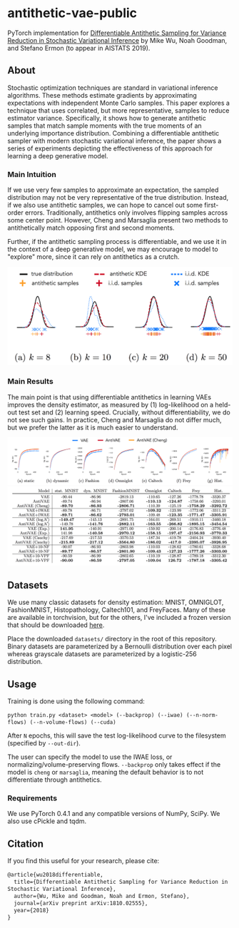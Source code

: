 # antithetic-vae-public

PyTorch implementation for [Differentiable Antithetic Sampling for Variance Reduction in Stochastic Variational Inference](https://arxiv.org/abs/1810.02555) by Mike Wu, Noah Goodman, and Stefano Ermon (to appear in AISTATS 2019).

## About

Stochastic optimization techniques are standard in variational inference algorithms. These methods estimate gradients by approximating expectations with independent Monte Carlo samples. This paper explores a technique that uses correlated, but more representative, samples to reduce estimator variance. Specifically, it shows how to generate antithetic samples that match sample moments with the true moments of an underlying importance distribution. Combining a differentiable antithetic sampler with modern stochastic variational inference, the paper shows a series of experiments depicting the effectiveness of this approach for learning a deep generative model.

### Main Intuition

If we use very few samples to approximate an expectation, the sampled distribution may not be very representative of the true distribution. Instead, if we also use antithetic samples, we can hope to cancel out some first-order errors. Traditionally, antithetics only involves flipping samples across some center point. However, Cheng and Marsaglia present two methods to antithetically match opposing first and second moments.

Further, if the antithetic sampling process is differentiable, and we use it in the context of a deep generative model, we may encourage to model to "explore" more, since it can rely on antithetics as a crutch.

![explanation](./images/explanation.png)

### Main Results

The main point is that using differentiable antithetics in learning VAEs improves the density estimator, as measured by (1) log-likelihood on a held-out test set and (2) learning speed. Crucially, without differentiability, we do not see such gains. In practice, Cheng and Marsaglia do not differ much, but we prefer the latter as it is much easier to understand.

![results](./images/curves.png)
![numbers](./images/numbers.png)

## Datasets

We use many classic datasets for density estimation: MNIST, OMNIGLOT, FashionMNIST, Histopathology, Caltech101, and FreyFaces. Many of these are available in torchvision, but for the others, I've included a frozen version that should be downloaded [here](https://figshare.com/articles/antithetic-vae-datasets/7531013).

Place the downloaded `datasets/` directory in the root of this repository. Binary datasets are parameterized by a Bernoulli distribution over each pixel whereas grayscale datasets are parameterized by a logistic-256 distribution.

## Usage

Training is done using the following command:

```
python train.py <dataset> <model> (--backprop) (--iwae) (--n-norm-flows) (--n-volume-flows) (--cuda)
```

After `N` epochs, this will save the test log-likelihood curve to the filesystem (specified by `--out-dir`).

The user can specify the model to use the IWAE loss, or normalizing/volume-preserving flows. `--backprop` only takes effect if the model is `cheng` or `marsaglia`, meaning the default behavior is to not differentiate through antithetics.

### Requirements

We use PyTorch 0.4.1 and any compatible versions of NumPy, SciPy. We also use cPickle and tqdm.

## Citation

If you find this useful for your research, please cite:

```
@article{wu2018differentiable,
  title={Differentiable Antithetic Sampling for Variance Reduction in Stochastic Variational Inference},
  author={Wu, Mike and Goodman, Noah and Ermon, Stefano},
  journal={arXiv preprint arXiv:1810.02555},
  year={2018}
}
```
